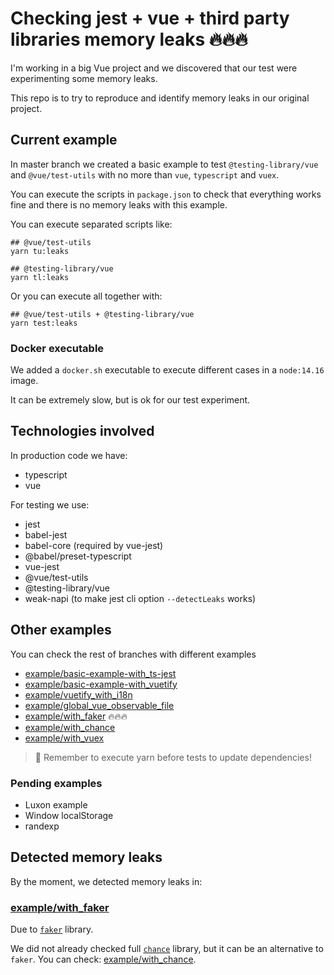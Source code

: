 # Checking jest + vue + third party libraries memory leaks 🔥🔥🔥

I'm working in a big Vue project and we discovered that our test were experimenting some memory leaks.

This repo is to try to reproduce and identify memory leaks in our original project.

## Current example

In master branch we created a basic example to test `@testing-library/vue` and `@vue/test-utils` with no more than `vue`, `typescript` and `vuex`.

You can execute the scripts in `package.json` to check that everything works fine and there is no memory leaks with this example.

You can execute separated scripts like:

```
## @vue/test-utils
yarn tu:leaks

## @testing-library/vue
yarn tl:leaks
```

Or you can execute all together with:

```
## @vue/test-utils + @testing-library/vue
yarn test:leaks
```

### Docker executable

We added a `docker.sh` executable to execute different cases in a `node:14.16` image.

It can be extremely slow, but is ok for our test experiment.

## Technologies involved

In production code we have:

- typescript
- vue

For testing we use:

- jest
- babel-jest
- babel-core (required by vue-jest)
- @babel/preset-typescript
- vue-jest
- @vue/test-utils
- @testing-library/vue
- weak-napi (to make jest cli option `--detectLeaks` works)

## Other examples

You can check the rest of branches with different examples

- [example/basic-example-with_ts-jest](https://github.com/srbarba/testing-vue-memory-leaks/tree/example/basic-example-with_ts-jest)
- [example/basic-example-with_vuetify](https://github.com/srbarba/testing-vue-memory-leaks/tree/example/basic-example-with_vuetify)
- [example/vuetify_with_i18n](https://github.com/srbarba/testing-vue-memory-leaks/tree/example/vuetify_with_i18n)
- [example/global_vue_observable_file](https://github.com/srbarba/testing-vue-memory-leaks/tree/example/global_vue_observable_file)
- [example/with_faker](https://github.com/srbarba/testing-vue-memory-leaks/tree/example/with_faker) 🔥🔥🔥
- [example/with_chance](https://github.com/srbarba/testing-vue-memory-leaks/tree/example/with_chance)
- [example/with_vuex](https://github.com/srbarba/testing-vue-memory-leaks/tree/example/with_vuex)

> 📝 Remember to execute yarn before tests to update dependencies!

### Pending examples

- Luxon example
- Window localStorage
- randexp

## Detected memory leaks

By the moment, we detected memory leaks in:

### [example/with_faker](https://github.com/srbarba/testing-vue-memory-leaks/tree/example/with_faker)

Due to [`faker`](https://github.com/Marak/faker.js) library.

We did not already checked full [`chance`](https://github.com/chancejs/chancejs) library, but it can be an alternative to `faker`. You can check: [example/with_chance](https://github.com/srbarba/testing-vue-memory-leaks/tree/example/with_chance).
